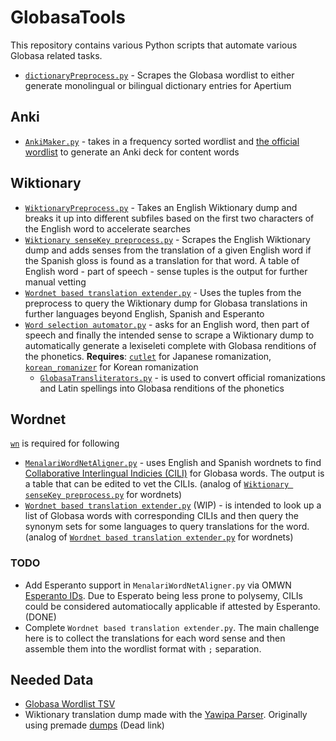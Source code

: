 # GlobasaTools

This repository contains various Python scripts that automate various Globasa related tasks.

- [`dictionaryPreprocess.py`](dictionaryPreprocess.py) - Scrapes the Globasa wordlist to either generate monolingual or bilingual dictionary entries for Apertium
## Anki
- [`AnkiMaker.py`](AnkiMaker.py) - takes in a frequency sorted wordlist and [the official wordlist](https://cdn.globasa.net/api2/word-list.csv) to generate an Anki deck for content words
## Wiktionary
- [`WiktionaryPreprocess.py`](WiktionaryPreprocess.py) - Takes an English Wiktionary dump and breaks it up into different subfiles based on the first two characters of the English word to accelerate searches
- [`Wiktionary senseKey preprocess.py`](Wiktionary%20senseKey%20preprocess.py) - Scrapes the English Wiktionary dump and adds senses from the translation of a given English word if the Spanish gloss is found as a translation for that word. A table of English word - part of speech - sense tuples is the output for further manual vetting
- [`Wordnet based translation extender.py`](Wordnet%20based%20translation%20extender.py) - Uses the tuples from the preprocess to query the Wiktionary dump for Globasa translations in further languages beyond English, Spanish and Esperanto
- [`Word selection automator.py`](Word%20selection%20automator.py) - asks for an English word, then part of speech and finally the intended sense to scrape a Wiktionary dump to automatically generate a lexiseleti complete with Globasa renditions of the phonetics. **Requires**: [`cutlet`](https://github.com/polm/cutlet) for Japanese romanization, [`korean_romanizer`](https://github.com/osori/korean-romanizer) for Korean romanization
  - [`GlobasaTransliterators.py`](GlobasaTransliterators.py) - is used to convert official romanizations and Latin spellings into Globasa renditions of the phonetics

## Wordnet
[`wn`](https://github.com/goodmami/wn) is required for following
- [`MenalariWordNetAligner.py`](MenalariWordNetAligner.py) - uses English and Spanish wordnets to find [Collaborative Interlingual Indicies (CILI)](https://compling.upol.cz/omw/ili) for Globasa words. The output is a table that can be edited to vet the CILIs. (analog of [`Wiktionary senseKey preprocess.py`](Wiktionary%20senseKey%20preprocess.py) for wordnets)
- [`Wordnet based translation extender.py`](Wordnet%20based%20translation%20extender.py) (WIP) - is intended to look up a list of Globasa words with corresponding CILIs and then query the synonym sets for some languages to query translations for the word. (analog of [`Wordnet based translation extender.py`](Wordnet%20based%20translation%20extender.py) for wordnets)

### TODO
- Add Esperanto support in `MenalariWordNetAligner.py` via OMWN [Esperanto IDs](https://github.com/omwn/omw-data/blob/main/wns/wikt/wn-wikt-epo.tab). Due to Esperato being less prone to polysemy, CILIs could be considered automatiocally applicable if attested by Esperanto. (DONE)
- Complete `Wordnet based translation extender.py`. The main challenge here is to collect the translations for each word sense and then assemble them into the wordlist format with `;` separation.

## Needed Data

- [Globasa Wordlist TSV](https://cdn.globasa.net/api2/word-list.tsv)
- Wiktionary translation dump made with the [Yawipa Parser](https://github.com/wswu/yawipa). Originally using premade [dumps](https://cs.jhu.edu/~winston/yawipa-data.html) (Dead link)
